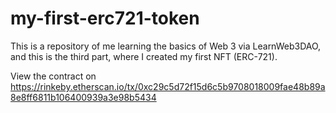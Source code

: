 # my-first-erc721-token
This is a repository of me learning the basics of Web 3 via LearnWeb3DAO, and this is the third part, where I created my first NFT (ERC-721).

View the contract on https://rinkeby.etherscan.io/tx/0xc29c5d72f15d6c5b9708018009fae48b89a8e8ff6811b106400939a3e98b5434
